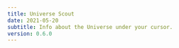 ```yaml
---
title: Universe Scout
date: 2021-05-20
subtitle: Info about the Universe under your cursor.
version: 0.6.0
---
```

